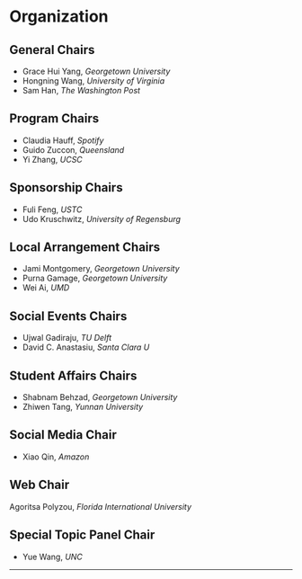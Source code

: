 # Organization

## General Chairs
- Grace Hui Yang, _Georgetown University_
- Hongning Wang, _University of Virginia_
- Sam Han, _The Washington Post_

## Program Chairs
- Claudia Hauff, _Spotify_
- Guido Zuccon, _Queensland_
- Yi Zhang, _UCSC_

## Sponsorship Chairs
- Fuli Feng, _USTC_
- Udo Kruschwitz, _University of Regensburg_

## Local Arrangement Chairs
- Jami Montgomery, _Georgetown University_
- Purna Gamage, _Georgetown University_
- Wei Ai, _UMD_

## Social Events Chairs
- Ujwal Gadiraju, _TU Delft_
- David C. Anastasiu, _Santa Clara U_

## Student Affairs Chairs
- Shabnam Behzad, _Georgetown University_
- Zhiwen Tang, _Yunnan University_

## Social Media Chair
- Xiao Qin, _Amazon_

## Web Chair
Agoritsa Polyzou, _Florida International University_

## Special Topic Panel Chair
- Yue Wang, _UNC_

---
